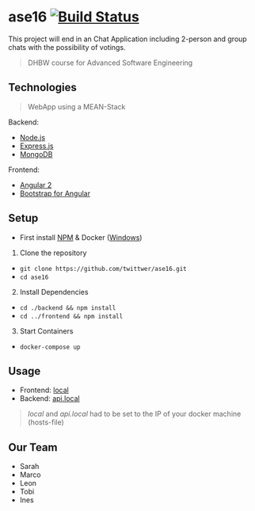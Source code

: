 # ase16 [![Build Status](https://travis-ci.org/twittwer/ase16.svg?branch=master)](https://travis-ci.org/twittwer/ase16)

This project will end in an Chat Application including 2-person and group chats with the possibility of votings.

> DHBW course for Advanced Software Engineering

## Technologies

> WebApp using a MEAN-Stack

Backend:
* [Node.js](https://nodejs.org/)
* [Express.js](http://expressjs.com/)
* [MongoDB](https://www.mongodb.com/)

Frontend:
* [Angular 2](https://angular.io/)
* [Bootstrap for Angular](http://valor-software.com/ng2-bootstrap/)

## Setup

* First install [NPM](https://docs.npmjs.com/getting-started/installing-node) & Docker ([Windows](https://github.com/twittwer/meanDocker/wiki/Setup#docker-installation-for-windows))

1. Clone the repository
  * `git clone https://github.com/twittwer/ase16.git`
  * `cd ase16`
2. Install Dependencies
  * `cd ./backend && npm install`
  * `cd ../frontend && npm install`
3. Start Containers
  * `docker-compose up`

## Usage

* Frontend: [local](http://local/)
* Backend: [api.local](http://api.local/)
  
> _local_ and _api.local_ had to be set to the IP of your docker machine (hosts-file)

## Our Team
- Sarah
- Marco
- Leon
- Tobi
- Ines



